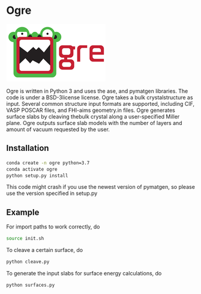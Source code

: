# Ogre 
<img src="imgs/logo.png" alt="logo" align="bottom">

Ogre is written in Python 3 and uses  the  ase, and  pymatgen libraries.   The  code  is under a BSD-3license license.  Ogre takes a bulk crystalstructure as input. Several common structure input formats are supported, including CIF, VASP POSCAR files, and FHI-aims geometry.in files. Ogre generates surface slabs by cleaving thebulk crystal along a user-specified Miller plane. Ogre outputs surface slab models with the number of layers and amount of vacuum requested by the user. 
## Installation
```bash
conda create -n ogre python=3.7
conda activate ogre
python setup.py install
```
This code might crash if you use the newest version of pymatgen, so please use the version specified in setup.py

## Example

For import paths to work correctly, do
```bash
source init.sh
```
To cleave a certain surface, do

```bash
python cleave.py
```

To generate the input slabs for surface energy calculations, do
```bash
python surfaces.py
```
